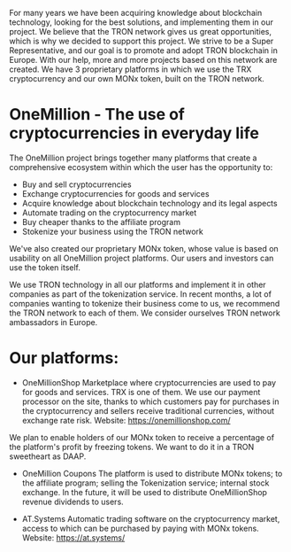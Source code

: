 For many years we have been acquiring knowledge about blockchain technology, looking for the best solutions, and implementing them in our project. We believe that the TRON network gives us great opportunities, which is why we decided to support this project. We strive to be a Super Representative, and our goal is to promote and adopt TRON blockchain in Europe. With our help, more and more projects based on this network are created.
We have 3 proprietary platforms in which we use the TRX cryptocurrency and our own MONx token, built on the TRON network.
 

# OneMillion - The use of cryptocurrencies in everyday life

The OneMillion project brings together many platforms that create a comprehensive ecosystem within which the user has the opportunity to:


- Buy and sell cryptocurrencies
- Exchange cryptocurrencies for goods and services
- Acquire knowledge about blockchain technology and its legal aspects
- Automate trading on the cryptocurrency market
- Buy cheaper thanks to the affiliate program
- Stokenize your business using the TRON network


We've also created our proprietary MONx token, whose value is based on usability on all OneMillion project platforms. Our users and investors can use the token itself.


We use TRON technology in all our platforms and implement it in other companies as part of the tokenization service. In recent months, a lot of companies wanting to tokenize their business come to us, we recommend the TRON network to each of them. We consider ourselves TRON network ambassadors in Europe.

# Our platforms:

- OneMillionShop
Marketplace where cryptocurrencies are used to pay for goods and services. TRX is one of them. We use our payment processor on the site, thanks to which customers pay for purchases in the cryptocurrency and sellers receive traditional currencies, without exchange rate risk. Website: https://onemillionshop.com/

We plan to enable holders of our MONx token to receive a percentage of the platform's profit by freezing tokens. We want to do it in a TRON sweetheart as DAAP.




- OneMillion Coupons
The platform is used to distribute MONx tokens; to the affiliate program; selling the Tokenization service; internal stock exchange. In the future, it will be used to distribute OneMillionShop revenue dividends to users.

- AT.Systems
Automatic trading software on the cryptocurrency market, access to which can be purchased by paying with MONx tokens.
Website: https://at.systems/
